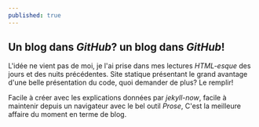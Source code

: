 ```yaml
---
published: true
---
```

## Un blog dans _GitHub_? un blog dans _GitHub_!

L'idée ne vient pas  de moi, je l'ai prise dans mes lectures _HTML-esque_ des jours et des nuits précédentes. Site statique présentant le grand avantage d'une belle présentation du code, quoi demander de plus? Le remplir!

Facile à créer avec les explications données par _jekyll-now_, facile à maintenir depuis un navigateur avec le bel outil _Prose_, C'est la meilleure affaire du moment en terme de blog.
